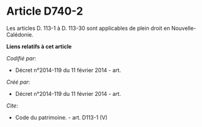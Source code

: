 # Article D740-2

Les articles D. 113-1 à D. 113-30 sont applicables de plein droit en Nouvelle-Calédonie.

**Liens relatifs à cet article**

_Codifié par_:

  - Décret n°2014-119 du 11 février 2014 - art.

_Créé par_:

  - Décret n°2014-119 du 11 février 2014 - art.

_Cite_:

  - Code du patrimoine. - art. D113-1 (V)
